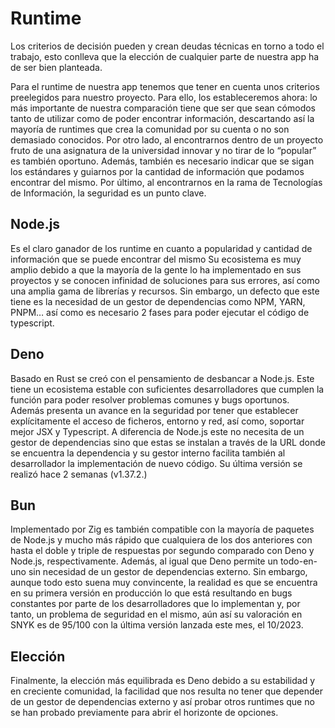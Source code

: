 # Runtime

Los criterios de decisión pueden y crean deudas técnicas en torno a todo el trabajo, esto 
conlleva que la elección de cualquier parte de nuestra app ha de ser bien planteada. 

Para el runtime de nuestra app tenemos que tener en cuenta unos criterios preelegidos para 
nuestro proyecto. Para ello, los estableceremos ahora: lo más importante de nuestra comparación 
tiene que ser que sean cómodos tanto de utilizar como de poder encontrar información, descartando 
así la mayoría de runtimes que crea la comunidad por su cuenta o no son demasiado conocidos. 
Por otro lado, al encontrarnos dentro de un proyecto fruto de una asignatura de la universidad 
innovar y no tirar de lo “popular” es también oportuno. Además, también es necesario indicar que 
se sigan los estándares y guiarnos por la cantidad de información que podamos encontrar del mismo. 
Por último, al encontrarnos en la rama de Tecnologías de Información, la seguridad es un punto clave.

## Node.js

Es el claro ganador de los runtime en cuanto a popularidad y cantidad de información que se puede 
encontrar del mismo Su ecosistema es muy amplio debido a que la mayoría de la gente lo ha implementado 
en sus proyectos y se conocen infinidad de soluciones para sus errores, así como una amplia gama de 
librerías y recursos. Sin embargo, un defecto que este tiene es la necesidad de un gestor de dependencias 
como NPM, YARN, PNPM… así como es necesario 2 fases para poder ejecutar el código de typescript.

## Deno

Basado en Rust se creó con el pensamiento de desbancar a Node.js. Este tiene un ecosistema estable con 
suficientes desarrolladores que cumplen la función para poder resolver problemas comunes y bugs oportunos. 
Además presenta un avance en la seguridad por tener que establecer explícitamente el acceso de ficheros, 
entorno y red, así como, soportar mejor JSX y Typescript. A diferencia de Node.js este no necesita de un 
gestor de dependencias sino que estas se instalan a través de la URL donde se encuentra la dependencia y 
su gestor interno facilita también al desarrollador la implementación de nuevo código. Su última versión se realizó hace 2 semanas (v1.37.2.)

## Bun

Implementado por Zig es también compatible con la mayoría de paquetes de Node.js y mucho más rápido que
cualquiera de los dos anteriores con hasta el doble y triple de respuestas por segundo comparado con 
Deno y Node.js, respectivamente. Además, al igual que Deno permite un todo-en-uno sin necesidad de un 
gestor de dependencias externo. Sin embargo, aunque todo esto suena muy convincente, la realidad es 
que se encuentra en su primera versión en producción lo que está resultando en bugs constantes por parte de los
desarrolladores que lo implementan y, por tanto, un problema de seguridad en el mismo, aún así su 
valoración en SNYK es de 95/100 con la última versión lanzada este mes, el 10/2023. 

## Elección

Finalmente, la elección más equilibrada es Deno debido a su estabilidad y en creciente comunidad, la 
facilidad que nos resulta no tener que depender de un gestor de dependencias externo y así probar otros 
runtimes que no se han probado previamente para abrir el horizonte de opciones.